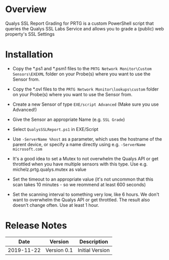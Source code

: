 # Overview
Qualys SSL Report Grading for PRTG is a custom PowerShell script that queries the Qualys SSL Labs Service and allows you to grade a (public) web property's SSL Settings

# Installation
- Copy the *.ps1 and *.psm1 files to the `PRTG Network Monitor\Custom Sensors\EXEXML` folder on your Probe(s) where you want to use the Sensor from.

- Copy the *.ovl files to the `PRTG Network Monitor\lookups\custom` folder on your Probe(s) where you want to use the Sensor from.

- Create a new Sensor of type `EXE/script Advanced` (Make sure you use Advanced!)

- Give the Sensor an appropriate Name (e.g. `SSL Grade`)

- Select `QualysSSLReport.ps1` in EXE/Script

- Use `-ServerName %host` as a parameter, which uses the hostname of the parent device, or specify a name directly using e.g. `-ServerName microsoft.com`

- It's a good idea to set a Mutex to not overwhelm the Qualys API or get throttled when you have multiple sensors with this type. Use e.g. michelz.prtg.qualys.mutex as value

- Set the timeout to an appropriate value (it's not uncommon that this scan takes 10 minutes - so we reommend at least 600 seconds)

- Set the scanning interval to something very low, like 6 hours. We don't want to overwhelm the Qualys API or get throttled. The result also doesn't change often.
Use at least 1 hour.

# Release Notes
|Date        | Version       | Description |
|------------|---------------|-------------|
|2019-11-22  | Version 0.1   | Initial Version |